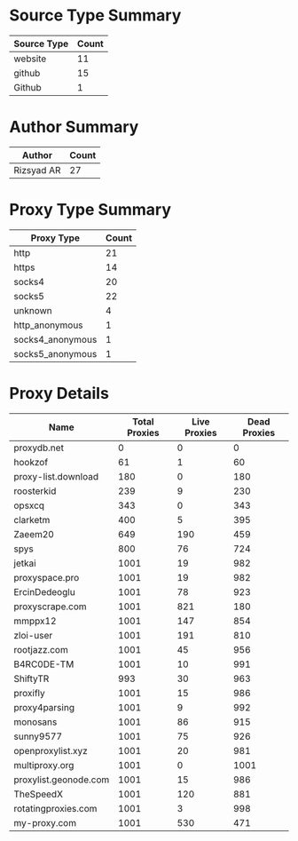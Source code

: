 # Source Type Summary

| Source Type | Count |
|-------------|-------|
| website | 11 |
| github | 15 |
| Github | 1 |


# Author Summary

| Author | Count |
|--------|-------|
| Rizsyad AR | 27 |


# Proxy Type Summary

| Proxy Type | Count |
|------------|-------|
| http | 21 |
| https | 14 |
| socks4 | 20 |
| socks5 | 22 |
| unknown | 4 |
| http_anonymous | 1 |
| socks4_anonymous | 1 |
| socks5_anonymous | 1 |


# Proxy Details

| Name | Total Proxies | Live Proxies | Dead Proxies |
|------|---------------|--------------|---------------|
| proxydb.net | 0 | 0 | 0 |
| hookzof | 61 | 1 | 60 |
| proxy-list.download | 180 | 0 | 180 |
| roosterkid | 239 | 9 | 230 |
| opsxcq | 343 | 0 | 343 |
| clarketm | 400 | 5 | 395 |
| Zaeem20 | 649 | 190 | 459 |
| spys | 800 | 76 | 724 |
| jetkai | 1001 | 19 | 982 |
| proxyspace.pro | 1001 | 19 | 982 |
| ErcinDedeoglu | 1001 | 78 | 923 |
| proxyscrape.com | 1001 | 821 | 180 |
| mmppx12 | 1001 | 147 | 854 |
| zloi-user | 1001 | 191 | 810 |
| rootjazz.com | 1001 | 45 | 956 |
| B4RC0DE-TM | 1001 | 10 | 991 |
| ShiftyTR | 993 | 30 | 963 |
| proxifly | 1001 | 15 | 986 |
| proxy4parsing | 1001 | 9 | 992 |
| monosans | 1001 | 86 | 915 |
| sunny9577 | 1001 | 75 | 926 |
| openproxylist.xyz | 1001 | 20 | 981 |
| multiproxy.org | 1001 | 0 | 1001 |
| proxylist.geonode.com | 1001 | 15 | 986 |
| TheSpeedX | 1001 | 120 | 881 |
| rotatingproxies.com | 1001 | 3 | 998 |
| my-proxy.com | 1001 | 530 | 471 |
